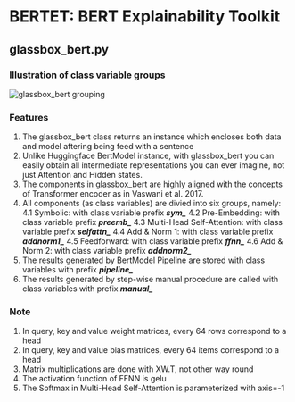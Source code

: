 # BERTET: BERT Explainability Toolkit
## glassbox_bert.py
### Illustration of class variable groups
![glassbox_bert grouping](https://github.com/johnthehow/bertet/blob/master/figure1.png)
### Features
1. The glassbox_bert class returns an instance which encloses both data and model aftering being feed with a sentence
2. Unlike Huggingface BertModel instance, with glassbox_bert you can easily obtain all intermediate representations you can ever imagine, not just Attention and Hidden states.
3. The components in glassbox_bert are highly aligned with the concepts of Transformer encoder as in Vaswani et al. 2017.
4. All components (as class variables) are divied into six groups, namely:
	4.1 Symbolic: with class variable prefix ***sym_***
	4.2 Pre-Embedding: with class variable prefix ***preemb_***
	4.3 Multi-Head Self-Attention: with class variable prefix ***selfattn_***
	4.4 Add & Norm 1: with class variable prefix ***addnorm1_***
	4.5 Feedforward: with class variable prefix ***ffnn_***
	4.6 Add & Norm 2: with class variable prefix ***addnorm2_***
5. The results generated by BertModel Pipeline are stored with class variables with prefix ***pipeline_***
6. The results generated by step-wise manual procedure are called with class variables with prefix ***manual_***

### Note
1. In query, key and value weight matrices, every 64 rows correspond to a head
2. In query, key and value bias matrices, every 64 items correspond to a head
3. Matrix multiplications are done with XW.T, not other way round
3. The activation function of FFNN is gelu
4. The Softmax in Multi-Head Self-Attention is parameterized with axis=-1
